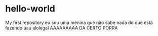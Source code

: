 # hello-world
My first repository
eu sou uma menina que não sabe nada do que está fazendo
uau alolegal
AAAAAAAAA DA CERTO PORRA
